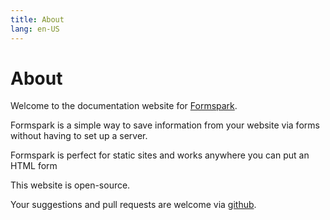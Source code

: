 ```yaml
---
title: About
lang: en-US
---
```


# About

Welcome to the documentation website for [Formspark](https://formspark.io?ref=documentation).

Formspark is a simple way to save information from your website via forms without having to set up a server.

Formspark is perfect for static sites and works anywhere you can put an HTML form

This website is open-source.

Your suggestions and pull requests are welcome via [github](https://github.com/byteboomers/formspark-documentation).

